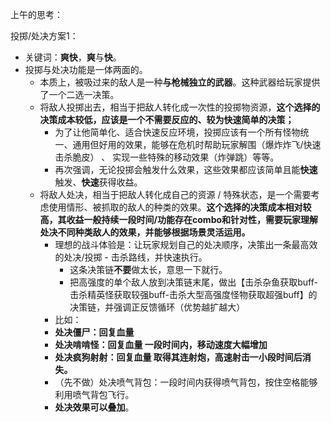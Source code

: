上午的思考：

投掷/处决方案1：

* 关键词：**爽快**，**爽**与**快**。
* 投掷与处决功能是一体两面的。
  * 本质上，被吸过来的敌人是一种**与枪械独立的武器**。这种武器给玩家提供了一个二选一决策。
  * 将敌人投掷出去，相当于把敌人转化成一次性的投掷物资源，**这个选择的决策成本较低，应该是一个不需要反应的、较为快速简单的决策；**
    * 为了让他简单化、适合快速反应环境，投掷应该有一个所有怪物统一、通用但好用的效果，能够在危机时帮助玩家解围（爆炸炸飞/快速击杀脆皮） 、 实现一些特殊的移动效果（炸弹跳）等等。
    * 再次强调，无论投掷会触发什么效果，这些效果都应该简单且能**快速**触发、**快速**获得收益。
  * 将敌人处决，相当于把敌人转化成自己的资源 / 特殊状态，是一个需要考虑使用情形、被抓取的敌人的种类的效果。**这个选择的决策成本相对较高，其收益一般持续一段时间/功能存在combo和针对性，需要玩家理解处决不同种类敌人的效果，并能够根据场景灵活运用。**
    * 理想的战斗体验是：让玩家规划自己的处决顺序，决策出一条最高效的处决/投掷 - 击杀路线，并快速执行。
      * 这条决策链**不要**做太长，意思一下就行。
      * 把高强度的单个敌人放到决策链末尾，做出【击杀杂鱼获取buff-击杀精英怪获取较强buff-击杀大型高强度怪物获取超强buff】的决策链，并强调正反馈循环（优势越扩越大）
    * 比如：
    * **处决僵尸：回复血量**
    * **处决啃啃怪：回复血量 一段时间内，移动速度大幅增加**
    * **处决疯狗射射：回复血量 取得其连射炮，高速射击一小段时间后消失。**
    * （先不做）处决喷气背包：一段时间内获得喷气背包，按住空格能够利用喷气背包飞行。
    * **处决效果可以叠加**。
